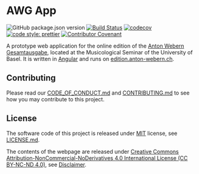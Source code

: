# AWG App

![GitHub package.json version](https://img.shields.io/github/package-json/v/webern-unibas-ch/awg-app.svg)
[![Build Status](https://travis-ci.org/webern-unibas-ch/awg-app.svg?branch=master)](https://travis-ci.org/webern-unibas-ch/awg-app)
[![codecov](https://codecov.io/gh/webern-unibas-ch/awg-app/branch/master/graph/badge.svg)](https://codecov.io/gh/webern-unibas-ch/awg-app)
[![code style: prettier](https://img.shields.io/badge/code_style-prettier-ff69b4.svg?style=flat-square)](https://github.com/prettier/prettier)
[![Contributor Covenant](https://img.shields.io/badge/Contributor%20Covenant-v1.4%20adopted-ff69b4.svg)](code-of-conduct.md)

A prototype web application for the online edition of the [Anton Webern Gesamtausgabe](https://www.anton-webern.ch), located at the Musicological Seminar of the University of Basel. It is written in [Angular](https://angular.io/) and runs on [edition.anton-webern.ch](https://edition.anton-webern.ch).

## Contributing

Please read our [CODE_OF_CONDUCT.md](CODE_OF_CONDUCT.md) and [CONTRIBUTING.md](CONTRIBUTING.md) to see how you may contribute to this project.

## License

The software code of this project is released under [MIT](https://opensource.org/licenses/MIT) license, see [LICENSE.md](https://github.com/webern-unibas-ch/awg-app/blob/master/LICENSE.md).

The contents of the webpage are released under [Creative Commons Attribution-NonCommercial-NoDerivatives 4.0 International License (CC BY-NC-ND 4.0)](https://creativecommons.org/licenses/by-nc-nd/4.0/), see [Disclaimer](http://edition.anton-webern.ch/contact#awg-disclaimer).
